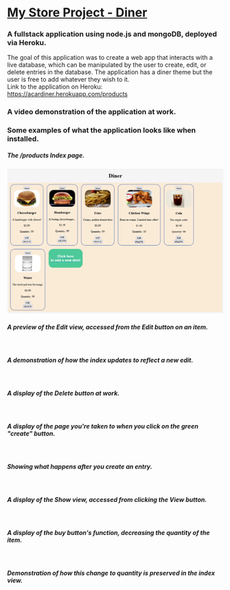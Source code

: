 # <a href="https://acardiner.herokuapp.com/products">My Store Project - Diner</a>

### A fullstack application using node.js and mongoDB, deployed via Heroku.

The goal of this application was to create a web app that interacts with a live database, which can be manipulated by the user to create, edit, or delete entries in the database. The application has a diner theme but the user is free to add whatever they wish to it.
<br>Link to the application on Heroku: <a>https://acardiner.herokuapp.com/products</a>


### A video demonstration of the application at work.


### Some examples of what the application looks like when installed.

##### The /products Index page.

<img src="images/index.png">

##### A preview of the Edit view, accessed from the Edit button on an item.

<img src="">

##### A demonstration of how the index updates to reflect a new edit.

<img src="">

##### A display of the Delete button at work.

<img src="">

##### A display of the page you're taken to when you click on the green "create" button.

<img src="">

##### Showing what happens after you create an entry.

<img src="">

##### A display of the Show view, accessed from clicking the View button.

<img src="">

##### A display of the buy button's function, decreasing the quantity of the item.

<img src="">

##### Demonstration of how this change to quantity is preserved in the index view.

<img src="">
